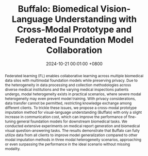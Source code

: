 ---
title: "Buffalo: Biomedical Vision-Language Understanding with Cross-Modal Prototype and Federated Foundation Model Collaboration"
date: 2024-10-21 00:01:00 +0800
selected: true
pub: "ACM CIKM'24, CCF-B, CORE-A <font color='red'>(Acceptance Rate: 22.7%)</font>"
pub_last: ' <span class="badge badge-pill badge-publication badge-danger">Oral</span>'
pub_date: "(2024)"
abstract: >-
  Federated learning (FL) enables collaborative learning across multiple biomedical data silos with multimodal foundation models while preserving privacy. Due to the heterogeneity in data processing and collection methodologies across diverse medical institutions and the varying medical inspections patients undergo, modal heterogeneity exists in practical scenarios, where severe modal heterogeneity may even prevent model training. With privacy considerations, data transfer cannot be permitted, restricting knowledge exchange among different clients. To trickle these issues, we propose a cross-modal prototype imputation method for visual-language understanding (Buffalo) with only a slight increase in communication cost, which can improve the performance of fine-tuning general foundation models for downstream biomedical tasks. We conducted extensive experiments on medical report generation and biomedical visual question-answering tasks. The results demonstrate that Buffalo can fully utilize data from all clients to improve model generalization compared to other modal imputation methods in three modal heterogeneity scenarios, approaching or even surpassing the performance in the ideal scenario without missing modality.
cover: /assets/images/covers/yan2024buffalo.png
authors:
  - Bingjie YAN
  - Qian CHEN
  - Yiqiang CHEN†
  - Xinlong JIANG
  - Wuliang HUANG
  - Bingyu WANG
  - Zhirui WANG
  - Chenlong GAO
  - Teng ZHANG
links:
  Paper: https://dl.acm.org/doi/10.1145/3627673.3679627
  Bib: bib/yan2024buffalo.txt
  Code: https://github.com/beiyuouo/Buffalo
---